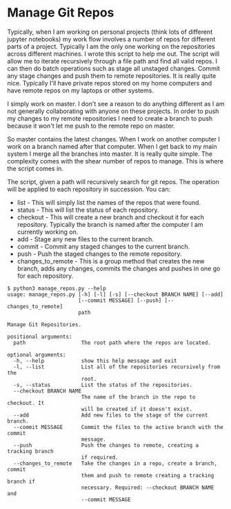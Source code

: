 # Manage Git Repos

Typically, when I am working on personal projects (think lots of different jupyter notebooks) my work flow involves a number of repos for different parts of a project. Typically I am the only one working on the repositories across different machines. I wrote this script to help me out. The script will allow me to iterate recursively through a file path and find all valid repos. I can then do batch operations such as stage all unstaged changes. Commit any stage changes and push them to remote repositories. It is really quite nice. Typically I'll have private repos stored on my home computers and have remote repos on my laptops or other systems.

I simply work on master. I don't see a reason to do anything different as I am not generally collaborating with anyone on these projects. In order to push my changes to my remote repositories I need to create a branch to push because it won't let me push to the remote repo on master.

So master contains the latest changes. When I work on another computer I work on a branch named after that computer. When I get back to my main system I merge all the branches into master. It is really quite simple. The complexity comes with the shear number of repos to manage. This is where the script comes in.


The script, given a path will recursively search for git repos. The operation will be applied to each repository in succession. You can:
- list - This will simply list the names of the repos that were found.
- status - This will list the status of each repository.
- checkout - This will create a new branch and checkout it for each repository. Typically the branch is named after the computer I am currently working on.
- add - Stage any new files to the current branch.
- commit - Commit any staged changes to the current branch.
- push - Push the staged changes to the remote repository.
- changes_to_remote - This is a group method that creates the new branch, adds any changes, commits the changes and pushes in one go for each repository.

```
$ python3 manage_repos.py --help
usage: manage_repos.py [-h] [-l] [-s] [--checkout BRANCH NAME] [--add]
                       [--commit MESSAGE] [--push] [--changes_to_remote]
                       path

Manage Git Repositories.

positional arguments:
  path                  The root path where the repos are located.

optional arguments:
  -h, --help            show this help message and exit
  -l, --list            List all of the repositories recursively from the
                        root.
  -s, --status          List the status of the repositories.
  --checkout BRANCH NAME
                        The name of the branch in the repo to checkout. It
                        will be created if it doesn't exist.
  --add                 Add new files to the stage of the current branch.
  --commit MESSAGE      Commit the files to the active branch with the commit
                        message.
  --push                Push the changes to remote, creating a tracking branch
                        if required.
  --changes_to_remote   Take the changes in a repo, create a branch, commit
                        them and push to remote creating a tracking branch if
                        necessary. Required: --checkout BRANCH NAME and
                        --commit MESSAGE
```
